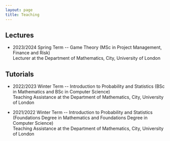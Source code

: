 ```yaml
---
layout: page
title: Teaching
---
```


## Lectures

* 2023/2024 Spring Term -- Game Theory (MSc in Project Management, Finance and Risk)\
  Lecturer at the Department of Mathematics, City, University of London

## Tutorials
  
* 2022/2023 Winter Term -- Introduction to Probability and Statistics (BSc in Mathematics and BSc in Computer Science)\
  Teaching Assistance at the Department of Mathematics, City, University of London

* 2021/2022 Winter Term -- Introduction to Probability and Statistics (Foundations Degree in Mathematics and Foundations Degree in Computer Science)\
  Teaching Assistance at the Department of Mathematics, City, University of London
